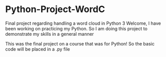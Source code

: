 # Python-Project-WordC
Final project regarding handling a word cloud in Python 3
Welcome, I have been working on practicing my Python. So I am doing this project to demonstrate my skills in a general manner

This was the final project on a course that was for Python! So the basic code will be placed in a .py file
